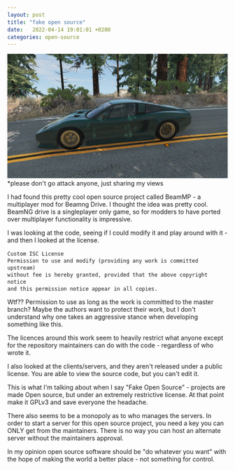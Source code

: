 ```yaml
---
layout: post
title: "fake open source"
date:   2022-04-14 19:01:01 +0200
categories: open-source
---
```


![image of car](/assets/20220414191012_1.jpg)
*please don't go attack anyone, just sharing my views

I had found this pretty cool open source project called BeamMP - a multiplayer mod for Beamng Drive. I thought the idea was pretty cool. BeamNG drive is a singleplayer only game, so for modders to have ported over multiplayer functionality is impressive.

I was looking at the code, seeing if I could modify it and play around with it - and then I looked at the license.

```
Custom ISC License
Permission to use and modify (providing any work is committed upstream)
without fee is hereby granted, provided that the above copyright notice
and this permission notice appear in all copies.
```

Wtf?? Permission to use as long as the work is committed to the master branch? Maybe the authors want to protect their work, but I don't understand why one takes an aggressive stance when developing something like this.

The licences around this work seem to heavily restrict what anyone except for the repository maintainers can do with the code - regardless of who wrote it.

I also looked at the clients/servers, and they aren't released under a public license. You are able to view the source code, but you can't edit it.

This is what I'm talking about when I say "Fake Open Source" - projects are made Open source, but under an extremely restrictive license. At that point make it GPLv3 and save everyone the headache.

There also seems to be a monopoly as to who manages the servers. In order to start a server for this open source project, you need a key you can ONLY get from the maintainers. There is no way you can host an alternate server without the maintainers approval.

In my opinion open source software should be "do whatever you want" with the hope of making the world a better place - not something for control.
